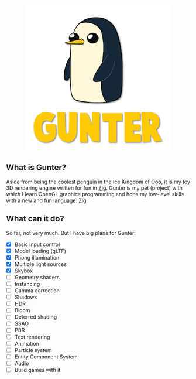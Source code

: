 <p align="center">
  <img src="gunter.png" />
</p>

## What is Gunter?
Aside from being the coolest penguin in the Ice Kingdom of Ooo, it is my toy 3D
rendering engine written for fun in [Zig](https://ziglang.org/). Gunter is my pet
(project) with which I learn OpenGL graphics programming and hone my low-level skills
with a new and fun language: [Zig](https://ziglang.org/).

## What can it do?
So far, not very much. But I have big plans for Gunter:

- [x] Basic input control
- [x] Model loading (gLTF)
- [x] Phong illumination
- [x] Multiple light sources
- [x] Skybox
- [ ] Geometry shaders
- [ ] Instancing
- [ ] Gamma correction
- [ ] Shadows
- [ ] HDR
- [ ] Bloom
- [ ] Deferred shading
- [ ] SSAO
- [ ] PBR
- [ ] Text rendering
- [ ] Animation
- [ ] Particle system
- [ ] Entity Component System
- [ ] Audio
- [ ] Build games with it
